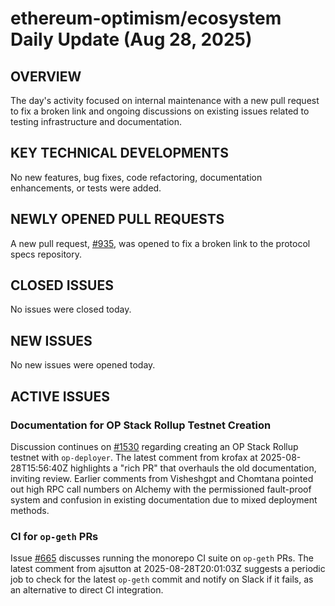 # ethereum-optimism/ecosystem Daily Update (Aug 28, 2025)
## OVERVIEW 
The day's activity focused on internal maintenance with a new pull request to fix a broken link and ongoing discussions on existing issues related to testing infrastructure and documentation.

## KEY TECHNICAL DEVELOPMENTS

No new features, bug fixes, code refactoring, documentation enhancements, or tests were added.

## NEWLY OPENED PULL REQUESTS
A new pull request, [#935](https://github.com/ethereum-optimism/ecosystem/pull/935), was opened to fix a broken link to the protocol specs repository.

## CLOSED ISSUES

No issues were closed today.

## NEW ISSUES

No new issues were opened today.

## ACTIVE ISSUES

### Documentation for OP Stack Rollup Testnet Creation
Discussion continues on [#1530](https://github.com/ethereum-optimism/ecosystem/issues/1530) regarding creating an OP Stack Rollup testnet with `op-deployer`. The latest comment from krofax at 2025-08-28T15:56:40Z highlights a "rich PR" that overhauls the old documentation, inviting review. Earlier comments from Visheshgpt and Chomtana pointed out high RPC call numbers on Alchemy with the permissioned fault-proof system and confusion in existing documentation due to mixed deployment methods.

### CI for `op-geth` PRs
Issue [#665](https://github.com/ethereum-optimism/ecosystem/issues/665) discusses running the monorepo CI suite on `op-geth` PRs. The latest comment from ajsutton at 2025-08-28T20:01:03Z suggests a periodic job to check for the latest `op-geth` commit and notify on Slack if it fails, as an alternative to direct CI integration.